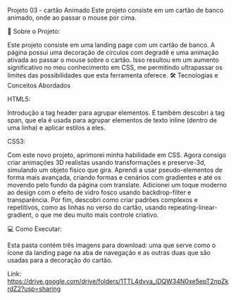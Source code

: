 Projeto 03 - cartão Animado
Este projeto consiste em um cartão de banco animado, onde ao passar o mouse por cima.

🚀  Sobre o Projeto:

Este projeto consiste em uma landing page com um cartão de banco. A página possui uma decoração de círculos com degradê e uma animação ativada ao passar o mouse sobre o cartão. Isso resultou em um aumento significativo no meu conhecimento em CSS, me permitindo ultrapassar os limites das possibilidades que esta ferramenta oferece.
🛠️ Tecnologias e Conceitos Abordados

HTML5:

Introdução a tag header para agrupar elementos. E também descobri a tag span, que ela é usada para agrupar elementos de texto inline (dentro de uma linha) e aplicar estilos a eles.

CSS3:

Com este novo projeto, aprimorei minha habilidade em CSS. Agora consigo criar animações 3D realistas usando transformações e preserve-3d, simulando um objeto físico que gira. Aprendi a usar pseudo-elementos de forma mais avançada, criando formas e cenários com gradientes e até os movendo pelo fundo da página com translate. Adicionei um toque moderno ao design com o efeito de vidro fosco usando backdrop-filter e transparência. Por fim, descobri como criar padrões complexos e repetitivos, como as linhas no verso do cartão, usando repeating-linear-gradient, o que me deu muito mais controle criativo.

💻 Como Executar:

Esta pasta contém três imagens para download: uma que serve como o ícone da landing page na aba de navegação e as outras duas que são usadas para a decoração do cartão.

Link: https://drive.google.com/drive/folders/1TTL4dvva_iDQW34N0xe5epT2npZkrdZ2?usp=sharing
